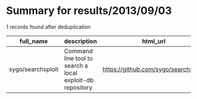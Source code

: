 
# Summary for results/2013/09/03
    
1 records found after deduplication

| full_name | description | html_url | matched_list | matched_count | pushed_at | size | stargazers_count | language | forks_count | vul_ids |
|-------------------|-----------------------------------------------------------|--------------------------------------|----------------|-----------------|---------------------------|--------|--------------------|------------|---------------|-----------|
| sygo/searchsploit | Command line tool to search a local exploit-db repository | https://github.com/sygo/searchsploit | ['exploit'] | 1 | 2013-09-03 05:19:36+00:00 | 144 | 10 | nan | 3 | [] |
